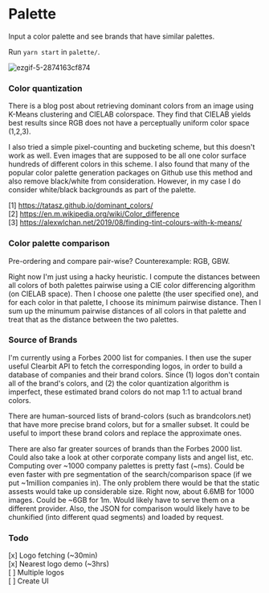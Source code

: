 # Palette
Input a color palette and see brands that have similar palettes.  

Run `yarn start` in `palette/`.  

![ezgif-5-2874163cf874](https://user-images.githubusercontent.com/13123651/78906490-68f24600-7a4d-11ea-9449-33b8a4515962.gif)

### Color quantization
There is a blog post about retrieving dominant colors from an image using
K-Means clustering and CIELAB colorspace. They find that CIELAB yields best
results since RGB does not have a perceptually uniform color space (1,2,3).

I also tried a simple pixel-counting and bucketing scheme, but this doesn't work
as well. Even images that are supposed to be all one color surface hundreds
of different colors in this scheme. I also found that many of the popular color
palette generation packages on Github use this method and also remove
black/white from consideration. However, in my case I do consider white/black
backgrounds as part of the palette.

[1] https://tatasz.github.io/dominant_colors/  
[2] https://en.m.wikipedia.org/wiki/Color_difference  
[3] https://alexwlchan.net/2019/08/finding-tint-colours-with-k-means/  

### Color palette comparison
Pre-ordering and compare pair-wise? Counterexample: RGB, GBW.

Right now I'm just using a hacky heuristic. I compute the distances between all
colors of both palettes pairwise using a CIE color differencing algorithm (on
CIELAB space). Then I choose one palette (the user specified one), and for each
color in that palette, I choose its minimum pairwise distance. Then I sum up the
minumum pairwise distances of all colors in that palette and treat that as the
distance between the two palettes.

### Source of Brands
I'm currently using a Forbes 2000 list for companies. I then use the super
useful Clearbit API to fetch the corresponding logos, in order to build a
database of companies and their brand colors. Since (1) logos don't contain all
of the brand's colors, and (2) the color quantization algorithm is imperfect,
these estimated brand colors do not map 1:1 to actual brand colors.

There are human-sourced lists of brand-colors (such as brandcolors.net) that
have more precise brand colors, but for a smaller subset. It could be useful to
import these brand colors and replace the approximate ones.

There are also far greater sources of brands than the Forbes 2000 list. Could
also take a look at other corporate company lists and angel list, etc. Computing
over ~1000 company palettes is pretty fast (~ms). Could be even faster with
pre segmentation of the search/comparison space (if we put ~1million companies
in). The only problem there would be that the static assests would take up
considerable size. Right now, about 6.6MB for 1000 images. Could be ~6GB for 1m.
Would likely have to serve them on a different provider. Also, the JSON for
comparison would likely have to be chunkified (into different quad segments) and
loaded by request.

### Todo
[x] Logo fetching (~30min)  
[x] Nearest logo demo (~3hrs)  
[ ] Multiple logos  
[ ] Create UI  

